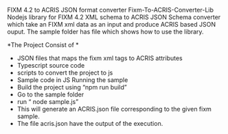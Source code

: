 FIXM 4.2 to ACRIS JSON format converter
Fixm-To-ACRIS-Converter-Lib
Nodejs library for FIXM 4.2 XML schema to ACRIS JSON Schema converter which take an FIXM xml data as an input and produce ACRIS based JSON ouput. The sample folder has file which shows how to use the library. 

*The Project Consist of *
-  JSON files that maps the fixm xml tags to ACRIS attributes
-  Typescript source code
-  scripts to convert the project to js
-  Sample code in JS
Running the sample
-  Build the project using “npm run build”
-  Go to the sample folder
-  run “ node sample.js”
-  This will generate an ACRIS.json file corresponding  to the given fixm sample.
-  The file acris.json have the output of the execution.
